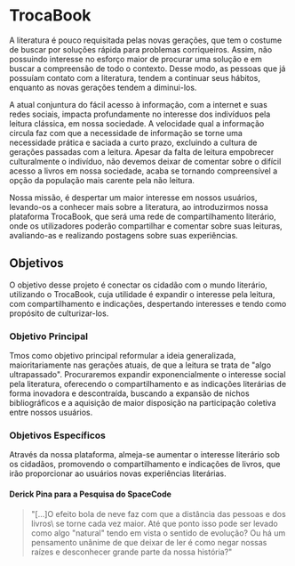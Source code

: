 # TrocaBook

A literatura é pouco requisitada pelas novas gerações, que tem o costume de buscar por soluções rápida para problemas corriqueiros. Assim, não possuindo interesse no esforço maior de procurar uma solução e em buscar a compreensão de todo o contexto. Desse modo, as pessoas que já possuíam contato com a literatura, tendem a continuar seus hábitos, enquanto as novas gerações tendem a diminui-los. 

A atual conjuntura do fácil acesso à informação, com a internet e suas redes sociais, impacta profundamente no interesse dos indivíduos pela leitura clássica, em nossa sociedade. A velocidade qual a informação circula faz com que a necessidade de informação se torne uma necessidade prática e saciada a curto prazo, excluindo a cultura de gerações passadas com a leitura. Apesar da falta de leitura empobrecer culturalmente o indivíduo, não devemos deixar de comentar sobre o difícil acesso a livros em nossa sociedade, acaba se tornando compreensível a opção da população mais carente pela não leitura.

Nossa missão, é despertar um maior interesse em nossos usuários, levando-os a conhecer mais sobre a literatura, ao introduzirmos nossa plataforma TrocaBook, que será uma rede de compartilhamento literário, onde os utilizadores poderão compartilhar e comentar sobre suas leituras, avaliando-as e realizando postagens sobre suas experiências.

## Objetivos
O objetivo desse projeto é conectar os cidadão com o mundo literário, utilizando o TrocaBook, cuja utilidade é expandir o interesse pela leitura, com compartilhamento e indicações, despertando interesses e tendo como propósito de culturizar-los.

### Objetivo Principal
Tmos como objetivo principal reformular a ideia generalizada, maioritariamente nas gerações atuais, de que a leitura se trata de "algo ultrapassado". Procuraremos expandir  exponencialmente o interesse social pela literatura, oferecendo o compartilhamento e as indicações literárias de forma inovadora e descontraída, buscando a expansão de nichos bibliográficos e a aquisição de maior disposição na participação coletiva entre nossos usuários.

### Objetivos Específicos
Através da nossa plataforma, almeja-se aumentar o interesse literário sob os cidadãos, promovendo o compartilhamento e indicações de livros, que irão proporcionar ao usuários novas experiências literárias.

#### Derick Pina para a Pesquisa do SpaceCode
> "[...]O efeito bola de neve faz com que a distância das pessoas e dos livros\\ se torne cada vez maior. Até que ponto isso pode ser levado como algo "natural" tendo em vista o sentido de evolução? Ou há um pensamento unânime de que deixar de ler é como negar nossas raízes e desconhecer grande parte da nossa história?"
